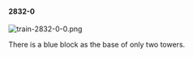 #### 2832-0
![train-2832-0-0.png](https://github.com/lil-lab/nlvr/raw/master/nlvr/train/images/17/train-2832-0-0.png "train-2832-0-0.png")

There is a blue block as the base of only two towers.